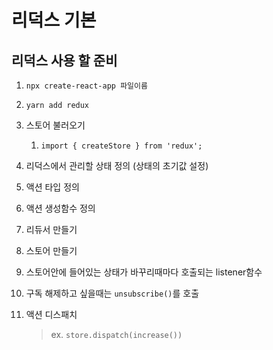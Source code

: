 # 리덕스 기본

## 리덕스 사용 할 준비

1. `npx create-react-app 파일이름`
2. `yarn add redux`
3. 스토어 불러오기
   1. `import { createStore } from 'redux';`
4. 리덕스에서 관리할 상태 정의 \(상태의 초기값 설정\)
5. 액션 타입 정의
6. 액션 생성함수 정의
7. 리듀서 만들기
8. 스토어 만들기
9. 스토어안에 들어있는 상태가 바꾸리때마다 호출되는 listener함수
10. 구독 해제하고 싶을때는 `unsubscribe()`를 호출
11. 액션 디스패치

    > ex. `store.dispatch(increase())`

